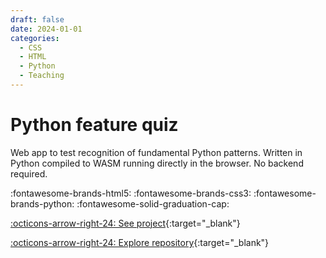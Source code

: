 ```yaml
---
draft: false 
date: 2024-01-01
categories:
  - CSS
  - HTML
  - Python
  - Teaching
---
```


# Python feature quiz

Web app to test recognition of fundamental Python patterns. Written in Python compiled to WASM running directly in the browser. No backend required.

:fontawesome-brands-html5:
:fontawesome-brands-css3:
:fontawesome-brands-python:
:fontawesome-solid-graduation-cap:

[:octicons-arrow-right-24: See project](https://portfolio.travisormsby.com/feature_quiz){:target="_blank"}

[:octicons-arrow-right-24: Explore repository](https://github.com/travisormsby/feature_quiz){:target="_blank"}